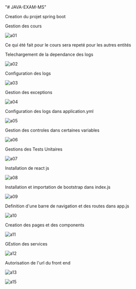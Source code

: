 "# JAVA-EXAM-MS" 

Creation du projet spring boot

Gestion des cours

![a01](https://github.com/user-attachments/assets/20b53719-3aac-4e78-96a4-c6c0258da153)

Ce qui été fait pour le cours sera repeté pour les autres entités

Telechargement de la dependance des logs

![a02](https://github.com/user-attachments/assets/afaa1034-153a-485e-bc2a-5acb7c0ec6c3)

Configuration des logs

![a03](https://github.com/user-attachments/assets/291400aa-2dde-406c-9a8e-d21e221b3288)

Gestion des exceptions

![a04](https://github.com/user-attachments/assets/982c65eb-0b3e-4af7-a382-fd42cab9f6db)

Configuration des logs dans application.yml

![a05](https://github.com/user-attachments/assets/cc391178-da4f-4ee6-a10d-dc5d123ef65c)

Gestion des controles dans certaines variables

![a06](https://github.com/user-attachments/assets/9887f4a7-4d96-4144-bdb1-0623b1605d9b)

Gestions des Tests Unitaires


![a07](https://github.com/user-attachments/assets/541aa6bc-2f33-426e-acd6-d3427c554370)

Installation de react js

![a08](https://github.com/user-attachments/assets/09cf60d8-555e-4c8d-8a69-2b6491d38e31)

Installation et importation de bootstrap dans index.js

![a09](https://github.com/user-attachments/assets/1fdffdc3-c632-46ee-92ea-12f1f2a7d30d)

Definition d'une barre de navigation et des routes dans app.js

![a10](https://github.com/user-attachments/assets/246a8067-957e-4478-8a25-4c2954ed5cd6)

Creation des pages et des components

![a11](https://github.com/user-attachments/assets/14bac872-746a-4525-8f10-9cef025cc98f)

GEstion des services

![a12](https://github.com/user-attachments/assets/f97ba60a-17f6-4830-a686-5706a01637e0)

Autorisation de l'url du front end

![a13](https://github.com/user-attachments/assets/da8294ad-e376-4d54-b3bc-615234f1c872)

![a15](https://github.com/user-attachments/assets/236ebddb-9a41-4c6a-b67b-f4cc461a6b2b)















